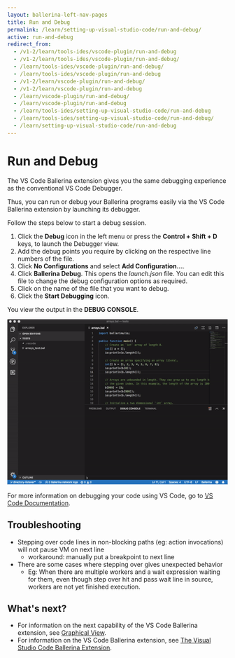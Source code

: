 ```yaml
---
layout: ballerina-left-nav-pages
title: Run and Debug
permalink: /learn/setting-up-visual-studio-code/run-and-debug/
active: run-and-debug
redirect_from:
  - /v1-2/learn/tools-ides/vscode-plugin/run-and-debug
  - /v1-2/learn/tools-ides/vscode-plugin/run-and-debug/
  - /learn/tools-ides/vscode-plugin/run-and-debug/
  - /learn/tools-ides/vscode-plugin/run-and-debug
  - /v1-2/learn/vscode-plugin/run-and-debug/
  - /v1-2/learn/vscode-plugin/run-and-debug
  - /learn/vscode-plugin/run-and-debug/
  - /learn/vscode-plugin/run-and-debug
  - /learn/tools-ides/setting-up-visual-studio-code/run-and-debug
  - /learn/tools-ides/setting-up-visual-studio-code/run-and-debug/
  - /learn/setting-up-visual-studio-code/run-and-debug
---
```


# Run and Debug

The VS Code Ballerina extension gives you the  same debugging experience as the conventional VS Code Debugger.

Thus, you can run or debug your Ballerina programs easily via the VS Code Ballerina extension by launching its debugger. 

Follow the steps below to start a 
debug session. 

1. Click the **Debug** icon in the left menu or press the **Control + Shift + D** keys, to launch the Debugger view.
2. Add the debug points you require by clicking on the respective line numbers of the file.
3. Click **No Configurations** and select **Add Configuration...**. 
4. Click **Ballerina Debug**. This opens the *launch.json* file. You can edit this file to change the debug configuration options as required.
5. Click on the name of the file that you want to debug.
6. Click the **Start Debugging** icon.

You view the output in the **DEBUG CONSOLE**.

![Run and debug](/learn/images/run-and-debug.gif)

For more information on debugging your code using VS Code, go to [VS Code Documentation](https://code.visualstudio.com/docs/editor/debugging).

## Troubleshooting
- Stepping over code lines in non-blocking paths (eg: action invocations) will not pause VM on next line
    - workaround: manually put a breakpoint to next line
- There are some cases where stepping over gives unexpected behavior
    - Eg: When there are multiple workers and a wait expression waiting for them, even though step over hit and pass wait line in source, workers are not yet finished execution.

## What's next?

 - For information on the next capability of the VS Code Ballerina extension, see [Graphical View](/learn/vscode-plugin/graphical-editor).
 - For information on the VS Code Ballerina extension, see [The Visual Studio Code Ballerina Extension](/learn/vscode-plugin).